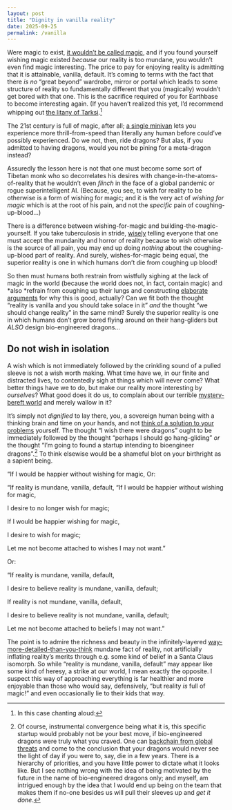 ```yaml
---
layout: post
title: "Dignity in vanilla reality"
date: 2025-09-25
permalink: /vanilla
---
```


Were magic to exist, [it wouldn’t be called magic](https://www.lesswrong.com/posts/iiWiHgtQekWNnmE6Q/if-you-demand-magic-magic-won-t-help), and if you found yourself wishing magic existed *because* our reality is too mundane, you wouldn’t even find magic interesting. The price to pay for enjoying reality is admitting that it is attainable, vanilla, default. It’s coming to terms with the fact that there *is no* “great beyond” wardrobe, mirror or portal which leads to some structure of reality so fundamentally different that you (magically) wouldn’t get bored with that one. This is the sacrifice required of you for Earthbase to become interesting again. (If you haven’t realized this yet, I’d recommend whipping out [the litany of Tarksi](https://www.lesswrong.com/w/litany-of-tarski).[^1]


The 21st century is full of magic, after all; [a single minivan](https://gwern.net/blog/2022/fastest-human) lets you experience more thrill-from-speed than literally any human before could’ve possibly experienced. Do we not, then, ride dragons? But alas, if you admitted to having dragons, would you not be pining for a meta-dragon instead?


Assuredly the lesson here is not that one must become some sort of Tibetan monk who so decorrelates his desires with change-in-the-atoms-of-reality that he wouldn’t even *flinch* in the face of a global pandemic or rogue superintelligent AI. (Because, you see, to wish for reality to be otherwise is a form of wishing for magic; and it is the very act of *wishing for magic* which is at the root of his pain, and not the *specific* pain of coughing-up-blood…)


There is a difference between wishing-for-magic and building-the-magic-yourself. If you take tuberculosis in stride, [wisely](https://www.lesswrong.com/posts/jeyvzALDbjdjjv5RW/pretending-to-be-wise) telling everyone that one must accept the mundanity and horror of reality because to wish otherwise is the source of all pain, you may end up doing *nothing* about the coughing-up-blood part of reality. And surely, wishes-for-magic being equal, the superior reality is one in which humans don’t die from coughing up blood!

So then must humans both restrain from wistfully sighing at the lack of magic in the world (because the world does not, in fact, contain magic) and *also *refrain from coughing up their lungs and constructing [elaborate arguments](https://en.wikipedia.org/wiki/Candide) for why this is good, actually? Can we fit both the thought “reality is vanilla and you should take solace in it” *and* the thought “we should change reality” in the same mind? Surely the superior reality is one in which humans don’t grow bored flying around on their hang-gliders but *ALSO* design bio-engineered dragons…


## **Do not wish in isolation**


A wish which is not immediately followed by the crinkling sound of a pulled sleeve is not a wish worth making. What time have we, in our finite and distracted lives, to contentedly sigh at things which will never come? What better things have we to do, but make our reality more interesting by *ourselves*? What good does it do us, to complain about our terrible [mystery-bereft world](https://www.lesswrong.com/posts/L22jhyY9ocXQNLqyE/science-as-curiosity-stopper) and merely wallow in it?


It’s simply not *dignified* to lay there, you, a sovereign human being with a thinking brain and time on your hands, and not [think of a solution to your problems](croissanthology.com/solutionism) yourself. The thought “I wish there were dragons” ought to be immediately followed by the thought “perhaps I should go hang-gliding” *or* the thought “I’m going to found a startup intending to bioengineer dragons”.[^2] To think elsewise would be a shameful blot on your birthright as a sapient being.






[^1]: In this case chanting aloud:  

“If I would be happier without wishing for magic,
Or:

“If reality is mundane, vanilla, default,
“If I would be happier without wishing for magic,

I desire to no longer wish for magic;

If I would be happier wishing for magic,

I desire to wish for magic;

Let me not become attached to wishes I may not want.”


Or:“If reality is mundane, vanilla, default,

I desire to believe reality is mundane, vanilla, default;

If reality is not mundane, vanilla, default,

I desire to believe reality is not mundane, vanilla, default;

Let me not become attached to beliefs I may not want.”


The point is to admire the richness and beauty in the infinitely-layered [way-more-detailed-than-you-think](v) mundane fact of reality, not artificially inflating reality’s merits through e.g. some kind of belief in a Santa Claus isomorph. So while “reality is mundane, vanilla, default”  may appear like some kind of heresy, a strike at our world, I mean exactly the opposite. I suspect this way of approaching everything is far healthier and more enjoyable than those who would say, defensively, “but reality *is* full of magic!” and even occasionally lie to their kids that way.


[^2]: Of course, instrumental convergence being what it is, this specific startup would probably not be your best move, if bio-engineered dragons were truly what you craved. One can [backchain from global threats](v) and come to the conclusion that your dragons would never see the light of day if you were to, say, die in a few years. There is a hierarchy of priorities, and you have little power to dictate what it looks like. But I see nothing wrong with the idea of being motivated by the future in the name of bio-engineered dragons only; and myself, am intrigued enough by the idea that I would end up being on the team that makes them if no-one besides us will pull their sleeves up and *get it done*.
